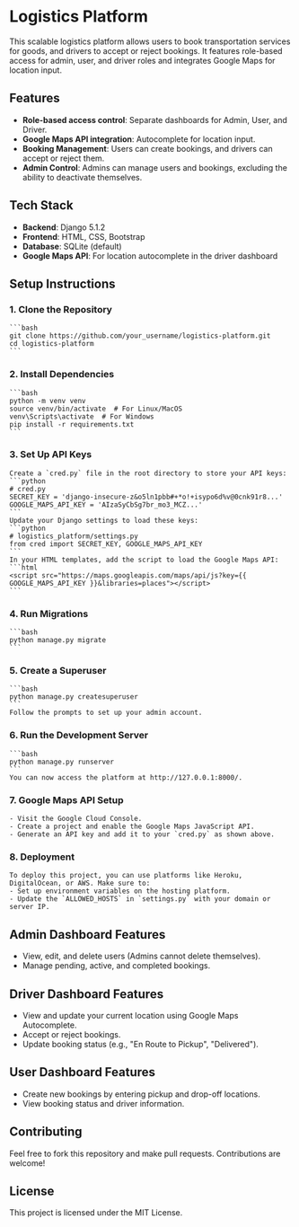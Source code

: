 # Logistics Platform

This scalable logistics platform allows users to book transportation services for goods, and drivers to accept or reject bookings. It features role-based access for admin, user, and driver roles and integrates Google Maps for location input.

## Features

- **Role-based access control**: Separate dashboards for Admin, User, and Driver.
- **Google Maps API integration**: Autocomplete for location input.
- **Booking Management**: Users can create bookings, and drivers can accept or reject them.
- **Admin Control**: Admins can manage users and bookings, excluding the ability to deactivate themselves.

## Tech Stack

- **Backend**: Django 5.1.2
- **Frontend**: HTML, CSS, Bootstrap
- **Database**: SQLite (default)
- **Google Maps API**: For location autocomplete in the driver dashboard

## Setup Instructions

### 1. **Clone the Repository**
	```bash
	git clone https://github.com/your_username/logistics-platform.git
	cd logistics-platform
	```

### 2. **Install Dependencies**
	```bash
	python -m venv venv
	source venv/bin/activate  # For Linux/MacOS
	venv\Scripts\activate  # For Windows
	pip install -r requirements.txt
	```

### 3. **Set Up API Keys**
	Create a `cred.py` file in the root directory to store your API keys:
	```python
	# cred.py
	SECRET_KEY = 'django-insecure-z&o5ln1pbb#+*o!+isypo6d%v@0cnk91r8...'
	GOOGLE_MAPS_API_KEY = 'AIzaSyCbSg7br_mo3_MCZ...'
	```
	Update your Django settings to load these keys:
	```python
	# logistics_platform/settings.py
	from cred import SECRET_KEY, GOOGLE_MAPS_API_KEY
	```
	In your HTML templates, add the script to load the Google Maps API:
	```html
	<script src="https://maps.googleapis.com/maps/api/js?key={{ GOOGLE_MAPS_API_KEY }}&libraries=places"></script>
	```

### 4. **Run Migrations**
	```bash
	python manage.py migrate
	```

### 5. **Create a Superuser**
	```bash
	python manage.py createsuperuser
	```
	Follow the prompts to set up your admin account.

### 6. **Run the Development Server**
	```bash
	python manage.py runserver
	```
	You can now access the platform at http://127.0.0.1:8000/.

### 7. **Google Maps API Setup**
	- Visit the Google Cloud Console.
	- Create a project and enable the Google Maps JavaScript API.
	- Generate an API key and add it to your `cred.py` as shown above.

### 8. **Deployment**
	To deploy this project, you can use platforms like Heroku, DigitalOcean, or AWS. Make sure to:
	- Set up environment variables on the hosting platform.
	- Update the `ALLOWED_HOSTS` in `settings.py` with your domain or server IP.

## Admin Dashboard Features

- View, edit, and delete users (Admins cannot delete themselves).
- Manage pending, active, and completed bookings.

## Driver Dashboard Features

- View and update your current location using Google Maps Autocomplete.
- Accept or reject bookings.
- Update booking status (e.g., "En Route to Pickup", "Delivered").

## User Dashboard Features

- Create new bookings by entering pickup and drop-off locations.
- View booking status and driver information.

## Contributing

Feel free to fork this repository and make pull requests. Contributions are welcome!

## License

This project is licensed under the MIT License.
